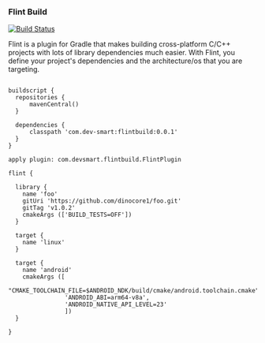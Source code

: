 ### Flint Build ###

[![Build Status](https://travis-ci.com/dinocore1/flintbuild.svg?branch=master)](https://travis-ci.com/dinocore1/flintbuild)

Flint is a plugin for Gradle that makes building cross-platform C/C++ projects with
lots of library dependencies much easier. With Flint, you define your project's
dependencies and the architecture/os that you are targeting.


```

buildscript {
  repositories {
      mavenCentral()
  }

  dependencies { 
      classpath 'com.dev-smart:flintbuild:0.0.1'
  }
}

apply plugin: com.devsmart.flintbuild.FlintPlugin

flint {

  library {
    name 'foo'
    gitUri 'https://github.com/dinocore1/foo.git'
    gitTag 'v1.0.2'
    cmakeArgs (['BUILD_TESTS=OFF'])
  }
  
  target {
    name 'linux'
  }
  
  target {
    name 'android'
    cmakeArgs ([
                "CMAKE_TOOLCHAIN_FILE=$ANDROID_NDK/build/cmake/android.toolchain.cmake",
                'ANDROID_ABI=arm64-v8a',
                'ANDROID_NATIVE_API_LEVEL=23'
                ])
  }

}


```

